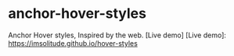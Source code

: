 # anchor-hover-styles
Anchor Hover styles, Inspired by the web.
[Live demo]
[Live demo]: <https://imsolitude.github.io/hover-styles>
